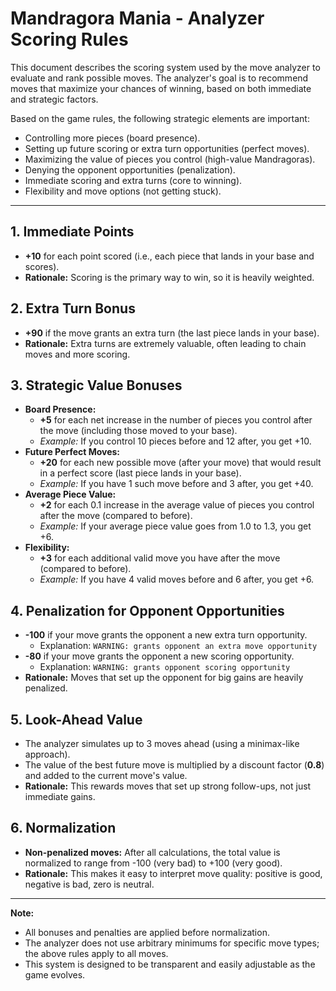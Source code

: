 # Mandragora Mania - Analyzer Scoring Rules

This document describes the scoring system used by the move analyzer to evaluate and rank possible moves. The analyzer's goal is to recommend moves that maximize your chances of winning, based on both immediate and strategic factors.

Based on the game rules, the following strategic elements are important:

- Controlling more pieces (board presence).
- Setting up future scoring or extra turn opportunities (perfect moves).
- Maximizing the value of pieces you control (high-value Mandragoras).
- Denying the opponent opportunities (penalization).
- Immediate scoring and extra turns (core to winning).
- Flexibility and move options (not getting stuck).

---

## 1. Immediate Points

- **+10** for each point scored (i.e., each piece that lands in your base and scores).
- **Rationale:** Scoring is the primary way to win, so it is heavily weighted.

## 2. Extra Turn Bonus

- **+90** if the move grants an extra turn (the last piece lands in your base).
- **Rationale:** Extra turns are extremely valuable, often leading to chain moves and more scoring.

## 3. Strategic Value Bonuses

- **Board Presence:**
  - **+5** for each net increase in the number of pieces you control after the move (including those moved to your base).
  - _Example:_ If you control 10 pieces before and 12 after, you get +10.
- **Future Perfect Moves:**
  - **+20** for each new possible move (after your move) that would result in a perfect score (last piece lands in your base).
  - _Example:_ If you have 1 such move before and 3 after, you get +40.
- **Average Piece Value:**
  - **+2** for each 0.1 increase in the average value of pieces you control after the move (compared to before).
  - _Example:_ If your average piece value goes from 1.0 to 1.3, you get +6.
- **Flexibility:**
  - **+3** for each additional valid move you have after the move (compared to before).
  - _Example:_ If you have 4 valid moves before and 6 after, you get +6.

## 4. Penalization for Opponent Opportunities

- **-100** if your move grants the opponent a new extra turn opportunity.
  - Explanation: `WARNING: grants opponent an extra move opportunity`
- **-80** if your move grants the opponent a new scoring opportunity.
  - Explanation: `WARNING: grants opponent scoring opportunity`
- **Rationale:** Moves that set up the opponent for big gains are heavily penalized.

## 5. Look-Ahead Value

- The analyzer simulates up to 3 moves ahead (using a minimax-like approach).
- The value of the best future move is multiplied by a discount factor (**0.8**) and added to the current move's value.
- **Rationale:** This rewards moves that set up strong follow-ups, not just immediate gains.

## 6. Normalization

- **Non-penalized moves:** After all calculations, the total value is normalized to range from -100 (very bad) to +100 (very good).
- **Rationale:** This makes it easy to interpret move quality: positive is good, negative is bad, zero is neutral.

---

**Note:**

- All bonuses and penalties are applied before normalization.
- The analyzer does not use arbitrary minimums for specific move types; the above rules apply to all moves.
- This system is designed to be transparent and easily adjustable as the game evolves.
